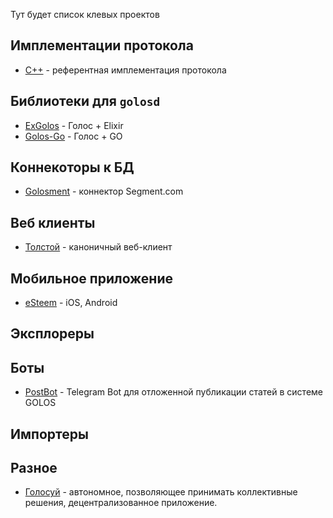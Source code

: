 Тут будет список клевых проектов

## Имплементации протокола
- [С++](https://github.com/GolosChain/golos) - референтная имплементация протокола

## Библиотеки для `golosd`
- [ExGolos](https://github.com/cyberpunk-ventures/ex_golos) - Голос + Elixir
- [Golos-Go](https://github.com/asuleymanov/golos-go) - Голос + GO

## Коннекоторы к БД
- [Golosment](https://github.com/GolosChain/golosment) - коннектор Segment.com

## Веб клиенты
- [Толстой](https://github.com/GolosChain/tolstoy) - каноничный веб-клиент

## Мобильное приложение

- [eSteem](https://github.com/esteemapp/esteem) - iOS, Android

## Эксплореры

## Боты

- [PostBot](https://github.com/asuleymanov/postbot) - Telegram Bot для отложенной публикации статей в системе GOLOS

## Импортеры

## Разное

- [Голосуй](https://github.com/esteemapp/golosuy) - автономное, позволяющее принимать коллективные решения, децентрализованное приложение.
